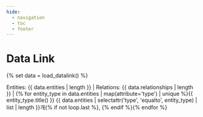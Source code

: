 ```yaml
---
hide:
  - navigation
  - toc
  - footer
---
```


# Data Link

{% set data = load_datalink() %}
<p class="stats-summary">Entities: {{ data.entities | length }} | Relations: {{ data.relationships | length }} | {% for entity_type in data.entities | map(attribute='type') | unique %}{{ entity_type.title() }} {{ data.entities | selectattr('type', 'equalto', entity_type) | list | length }}개{% if not loop.last %}, {% endif %}{% endfor %}</p>

<div id="network-container">
    <div id="network-graph"></div>
</div>

<script src="javascripts/vis-network.min.js"></script>
<script src="javascripts/network.js"></script>
<script>
// Network data will be loaded via AJAX in network.js
let networkData = null;
</script>

